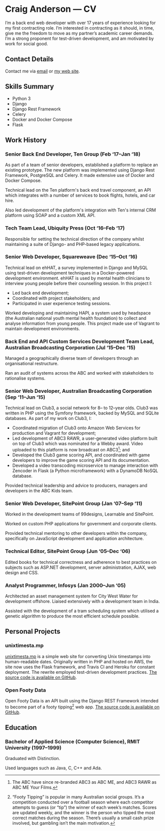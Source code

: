 # Craig Anderson — CV

I’m a back end web developer with over 17 years of experience looking for my first contracting role. I’m interested in contracting as it should, in time, give me the freedom to move as my partner’s academic career demands. I’m a strong proponent for test-driven development, and am motivated by work for social good.

## Contact Details

Contact me via [email](mailto:craiga@craiga.id.au) or [my web site](http://craiga.id.au/).

## Skills Summary

 * Python 3
 * Django
 * Django Rest Framework
 * Celery
 * Docker and Docker Compose
 * Flask


## Work History

### Senior Back End Developer, Ten Group (Feb&nbsp;‘17–Jan&nbsp;‘18)

As part of a team of senior developers, established a platform to replace an existing prototype. The new platform was implemented using Django Rest Framework, PostgreSQL and Celery. It made extensive use of Docker and Docker Compose.

Technical lead on the Ten platform's back end travel component, an API which integrates with a number of services to book flights, hotels, and car hire.

Also led development of the platform's integration with Ten's internal CRM platform using SOAP and a custom XML API.

### Tech Team Lead, Ubiquity Press (Oct&nbsp;‘16–Feb&nbsp;‘17)

Responsible for setting the technical direction of the company whilst maintaining a suite of Django- and PHP-based legacy applications.

### Senior Web Developer, Squareweave (Dec&nbsp;‘15–Oct&nbsp;‘16)

Technical lead on ehHAT, a survey implemented in Django and MySQL using test-driven development techniques in a Docker-powered development environment. ehHAT is used by mental health clinicians to interview young people before their counselling session. In this project I:

 * Led back end development;
 * Coordinated with project stakeholders; and
 * Participated in user experience testing sessions.

Worked developing and maintaining HAPI, a system used by headspace (the Australian national youth mental health foundation) to collect and analyse information from young people. This project made use of Vagrant to maintain development environments.

### Back End and API Custom Services Development Team Lead, Australian Broadcasting Corporation (Jul&nbsp;‘15–Dec&nbsp;‘15)

Managed a geographically diverse team of developers through an organisational restructure.

Ran an audit of systems across the ABC and worked with stakeholders to rationalise systems.

### Senior Web Developer, Australian Broadcasting Corporation (Sep&nbsp;‘11–Jun&nbsp;‘15)

Technical lead on Club3, a social network for 8– to 12–year olds. Club3 was written in PHP using the Symfony framework, backed by MySQL and SQLite databases. As part of my work on Club3, I:

 * Coordinated migration of Club3 onto Amazon Web Services for production and Vagrant for development;
 * Led development of ABC3 RAWR, a user-generated video platform built on top of Club3 which was nominated for a Webby award. Video uploaded to this platform is now broadcast on ABC3[^abc3-rebrand]; and
 * Developed the Club3 game scoring API, and coordinated with game developers to improve the game scoring API and its documentation.
 * Developed a video transcoding microservice to manage interaction with Zencoder in Flask (a Python microframework) with a DynamoDB NoSQL database.

Provided technical leadership and advice to producers, managers and developers in the ABC Kids team.

### Senior Web Developer, SitePoint Group (Jan&nbsp;‘07–Sep&nbsp;‘11)

Worked in the development teams of 99designs, Learnable and SitePoint.

Worked on custom PHP applications for government and corporate clients.

Provided technical mentoring to other developers within the company, specifically on JavaScript development and application architecture.

### Technical Editor, SitePoint Group (Jun&nbsp;‘05–Dec&nbsp;‘06)

Edited books for technical correctness and adherence to best practices on subjects such as ASP.NET development, server administration, AJAX, web design and CSS.

### Analyst Programmer, Infosys (Jan&nbsp;2000–Jun&nbsp;‘05)

Architected an asset management system for City West Water for development offshore. Liaised extensively with a development team in India.

Assisted with the development of a tram scheduling system which utilised a genetic algorithm to produce the most efficient schedule possible.


## Personal Projects

### unixtimesta.mp

[unixtimesta.mp](https://www.unixtimesta.mp/) is a simple web site for converting Unix timestamps into human-readable dates. Originally written in PHP and hosted on AWS, the site now uses the Flask framework, and Travis CI and Heroku for constant deployment.  The rewrite employed test-driven development practices. [The source code is available on GitHub](https://github.com/craiga/unixtimesta.mp/).

### Open Footy Data

Open Footy Data is an API built using the Django REST Framework intended to become part of a footy tipping[^footy-tipping] web app. [The source code is available on GitHub](https://github.com/craiga/openfootydata/).


## Education

### Bachelor of Applied Science (Computer Science), RMIT University (1997–1999)

Graduated with Distinction.

Used languages such as Java, C, C++ and Ada.


[^abc3-rebrand]: The ABC have since re-branded ABC3 as ABC ME, and ABC3 RAWR as ABC ME Your Films.

[^footy-tipping]: “Footy Tipping” is popular in many Australian social groups. It’s a competition conducted over a football season where each competitor attempts to guess (or “tip”) the winner of each week’s matches. Scores are updated weekly, and the winner is the person who tipped the most correct matches during the season. There’s usually a small cash prize involved, but gambling isn’t the main motivation.
